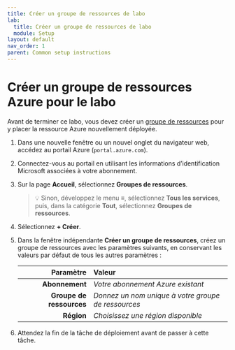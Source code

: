 ```yaml
---
title: Créer un groupe de ressources de labo
lab:
  title: Créer un groupe de ressources de labo
  module: Setup
layout: default
nav_order: 1
parent: Common setup instructions
---
```


# Créer un groupe de ressources Azure pour le labo

Avant de terminer ce labo, vous devez créer un [groupe de ressources][docs.microsoft.com/azure/azure-resource-manager/management/manage-resource-groups-portal] pour y placer la ressource Azure nouvellement déployée.

1. Dans une nouvelle fenêtre ou un nouvel onglet du navigateur web, accédez au portail Azure (``portal.azure.com``).

1. Connectez-vous au portail en utilisant les informations d’identification Microsoft associées à votre abonnement.

1. Sur la page **Accueil**, sélectionnez **Groupes de ressources**.

    > &#128161; Sinon, développez le menu **&#8801;**, sélectionnez **Tous les services**, puis, dans la catégorie **Tout**, sélectionnez **Groupes de ressources**.

1. Sélectionnez **+ Créer**.

1. Dans la fenêtre indépendante **Créer un groupe de ressources**, créez un groupe de ressources avec les paramètres suivants, en conservant les valeurs par défaut de tous les autres paramètres :

    | **Paramètre** | **Valeur** |
    | ---: | :--- |
    | **Abonnement** | *Votre abonnement Azure existant* |
    | **Groupe de ressources** | *Donnez un nom unique à votre groupe de ressources* |
    | **Région** | *Choisissez une région disponible* |

1. Attendez la fin de la tâche de déploiement avant de passer à cette tâche.

[docs.microsoft.com/azure/azure-resource-manager/management/manage-resource-groups-portal]: https://docs.microsoft.com/azure/azure-resource-manager/management/manage-resource-groups-portal
